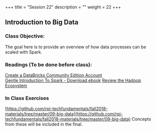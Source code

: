 +++
title = "Session 22"
description = ""
weight = 22
+++

## Introduction to Big Data

### Class Objective:
The goal here is to provide an overview of how data processes can be scaled with Spark.

### Readings (To be done before class):
[Create a DataBricks Community Edition Account](https://accounts.cloud.databricks.com/registration.html#signup/community) <br>
[Gentle Introduction To Spark - Download ebook](http://go.databricks.com/gentle-intro-spark)
[Review the Hadoop Ecosystem](http://hadoop.apache.org)

### In Class Exercises
[https://github.com/rpi-techfundamentals/fall2018-materials/tree/master/09-big-data](https://github.com/rpi-techfundamentals/fall2018-materials/tree/master/09-big-data)
Concepts from these will be included in the final.
